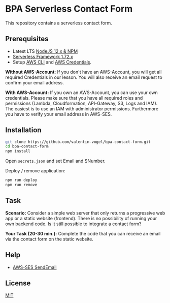# BPA Serverless Contact Form

This repository contains a serverless contact form.

## Prerequisites

* Latest LTS [NodeJS 12.x & NPM](https://nodejs.org/en/download/)
* [Serverless Framework 1.72.x](https://www.serverless.com/framework/docs/providers/aws/guide/installation/)
* Setup [AWS CLI](https://docs.aws.amazon.com/cli/latest/userguide/install-cliv2-windows.html) and [AWS Credentials](https://docs.aws.amazon.com/cli/latest/userguide/cli-configure-files.html).

**Without AWS-Account:** If you don't have an AWS-Account, you will get all required Credentials in our lesson. You will also receive an email request to confirm your email address.

**With AWS-Account:** If you own an AWS-Account, you can use your own credentials. Please make sure that you have all required roles and permissions (Lambda, Cloudformation, API-Gateway, S3, Logs and IAM). The easiest is to use an IAM with administrator permissions. Furthermore you have to verify your email address in AWS-SES.

## Installation

```bash
git clone https://github.com/valentin-vogel/bpa-contact-form.git
cd bpa-contact-form
npm install
```

Open `secrets.json` and set Email and SNumber. 

Deploy / remove application:

```bash
npm run deploy
npm run remove
```

## Task

**Scenario:** Consider a simple web server that only returns a progressive web app or a static website (frontend). There is no possibility of running your own backend code. Is it still possible to integrate a contact form? 

**Your Task (20-30 min.):** Complete the code that you can receive an email via the contact form on the static website.

## Help

* [AWS-SES SendEmail](https://docs.aws.amazon.com/ses/latest/APIReference/API_SendEmail.html)

## License
[MIT](LICENSE)